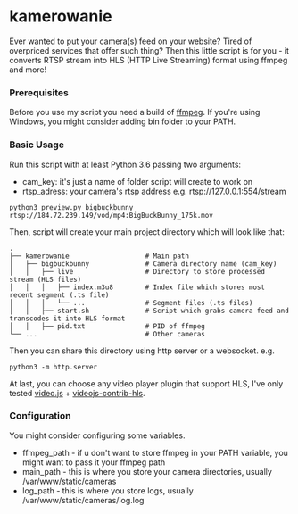 # kamerowanie

Ever wanted to put your camera(s) feed on your website? Tired of overpriced services that offer such thing?
Then this little script is for you - it converts RTSP stream into HLS (HTTP Live Streaming) format using ffmpeg and more!

### Prerequisites

Before you use my script you need a build of [ffmpeg](https://www.ffmpeg.org/). If you're using Windows, you might consider adding bin folder to your PATH.

### Basic Usage

Run this script with at least Python 3.6 passing two arguments:
- cam_key: it's just a name of folder script will create to work on
- rtsp_adress: your camera's rtsp address e.g. rtsp://127.0.0.1:554/stream

```
python3 preview.py bigbuckbunny rtsp://184.72.239.149/vod/mp4:BigBuckBunny_175k.mov
```

Then, script will create your main project directory which will look like that:
```
.
├── kamerowanie                   # Main path
│   ├── bigbuckbunny              # Camera directory name (cam_key)
│   │   ├── live                  # Directory to store processed stream (HLS files)
│   │   │   ├── index.m3u8        # Index file which stores most recent segment (.ts file)
│   │   │   └── ...               # Segment files (.ts files)
│   │   ├── start.sh              # Script which grabs camera feed and transcodes it into HLS format
│   │   ├── pid.txt               # PID of ffmpeg
└── ...                           # Other cameras
```
    
Then you can share this directory using http server or a websocket.
e.g.
```
python3 -m http.server
```

At last, you can choose any video player plugin that support HLS, I've only tested [video.js](https://github.com/videojs/video.js) + [videojs-contrib-hls](https://github.com/videojs/videojs-contrib-hls).

### Configuration

You might consider configuring some variables.

- ffmpeg_path - if u don't want to store ffmpeg in your PATH variable, you might want to pass it your ffmpeg path
- main_path - this is where you store your camera directories, usually /var/www/static/cameras
- log_path - this is where you store logs, usually /var/www/static/cameras/log.log
